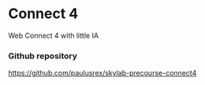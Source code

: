 # Connect 4

Web Connect 4 with little IA

### Github repository

https://github.com/paulusrex/skylab-precourse-connect4
